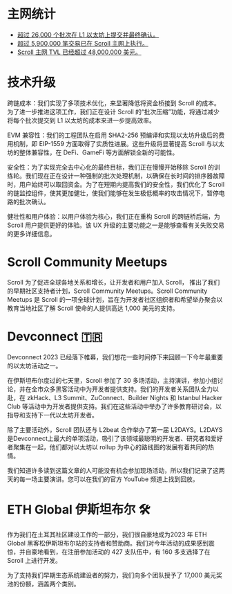 # 主网统计

- [超过 26,000 个批次在 L1 以太坊上提交并最终确认。](https://scroll.io/rollupscan?page=1&per_page=10)
- [超过 5,900,000 笔交易已在 Scroll 主网上执行。](https://scrollscan.com/)
- [Scroll 主网 TVL 已经超过 48,000,000 美元。](https://l2beat.com/scaling/projects/scroll)


# 技术升级

跨链成本：我们实现了多项技术优化，来显著降低将资金桥接到 Scroll 的成本。为了进一步推进这项工作，我们正在设计 Scroll 的“批次压缩”功能，将通过减少将每个批次提交到 L1 以太坊的成本来进一步提高效率。

EVM 兼容性：我们的工程团队在启用 SHA2-256 预编译和实现以太坊升级后的费用机制，即 EIP-1559 方面取得了实质性进展。这些升级将显著提高 Scroll 与以太坊的整体兼容性，在 DeFi、GameFi 等方面解锁全新的可能性。

安全性：为了实现完全去中心化的最终目标，我们正在慢慢开始移除 Scroll 的训练轮。我们现在正在设计一种强制的批次处理机制，以确保在长时间的排序器故障时，用户始终可以取回资金。为了在短期内提高我们的安全性，我们优化了 Scroll 的链监控组件，使其更加健壮，使我们能够在发生极低概率的攻击情况下，暂停电路的批次确认。

健壮性和用户体验：以用户体验为核心，我们正在重构 Scroll 的跨链桥后端，为 Scroll 用户提供更好的体验。该 UX 升级的主要功能之一是能够查看有关失败交易的更多详细信息。

# Scroll Community Meetups

Scroll 为了促进全球各地关系和增长，让开发者和用户加入 Scroll， 推出了我们的早期社区支持者计划，Scroll Community Meetups。Scroll Community Meetups 是 Scroll 的一项全球计划，旨在为开发者社区组织者和希望举办聚会以教育当地社区了解 Scroll 使命的人提供高达 1,000 美元的支持。

#  Devconnect 🇹🇷 

Devconnect 2023 已经落下帷幕，我们想花一些时间停下来回顾一下今年最重要的以太坊活动之一。

在伊斯坦布尔度过的七天里，Scroll 参加了 30 多场活动，主持演讲，参加小组讨论，并在全市众多黑客活动中为开发者提供支持。我们的开发者关系团队全力以赴，在 zkHack、L3 Summit、ZuConnect、Builder Nights 和 Istanbul Hacker Club 等活动中为开发者提供支持。我们在这些活动中举办了许多教育研讨会，以指导和支持下一代以太坊开发者。

除了主要活动外，Scroll 团队还与 L2beat 合作举办了第一届 L2DAYS。L2DAYS 是Devconnect上最大的单项活动，吸引了该领域最聪明的开发者、研究者和爱好者聚集在一起，他们都对以太坊以 rollup 为中心的路线图的发展有着共同的热情。

我们知道许多读到这篇文章的人可能没有机会参加现场活动，所以我们记录了这两天的每一场主要演讲。您可以在我们的官方 YouTube 频道上找到回放。

# ETH Global 伊斯坦布尔 🛠️

作为我们在土耳其社区建设工作的一部分，我们很自豪地成为2023 年 ETH Global 黑客松伊斯坦布尔站的支持者和赞助商。我们对今年活动的成果感到震惊，并自豪地看到，在注册参加活动的 427 支队伍中，有 160 多支选择了在 Scroll 上进行开发。

为了支持我们早期生态系统建设者的努力，我们向多个团队授予了 17,000 美元奖池的份额，涵盖两个类别。


